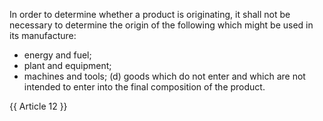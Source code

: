 
In order to determine whether a product is originating, it shall not be necessary to determine the origin of the following which might be used in its manufacture:
- energy and fuel;
- plant and equipment;
- machines and tools;
(d) goods which do not enter and which are not intended to enter into the final composition of the product.

{{ Article 12 }}
